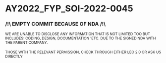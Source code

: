 # AY2022_FYP_SOI-2022-0045

### /!\ EMPTY COMMIT BECAUSE OF NDA /!\

<sub> 
WE ARE UNABLE TO DISCLOSE ANY INFORMATION THAT IS NOT LIMITED TOO BUT INCLUDES: CODING, DESIGN, DOCUMENTATION 'ETC.
DUE TO THE SIGNED NDA WITH THE PARENT COMPANY.
</sub>
<br><br>
<sub>
THOSE WITH THE RELEVANT PERMISSION, CHECK THROUGH EITHER LEO 2.0 OR ASK US DIRECTLY 
</sub>
